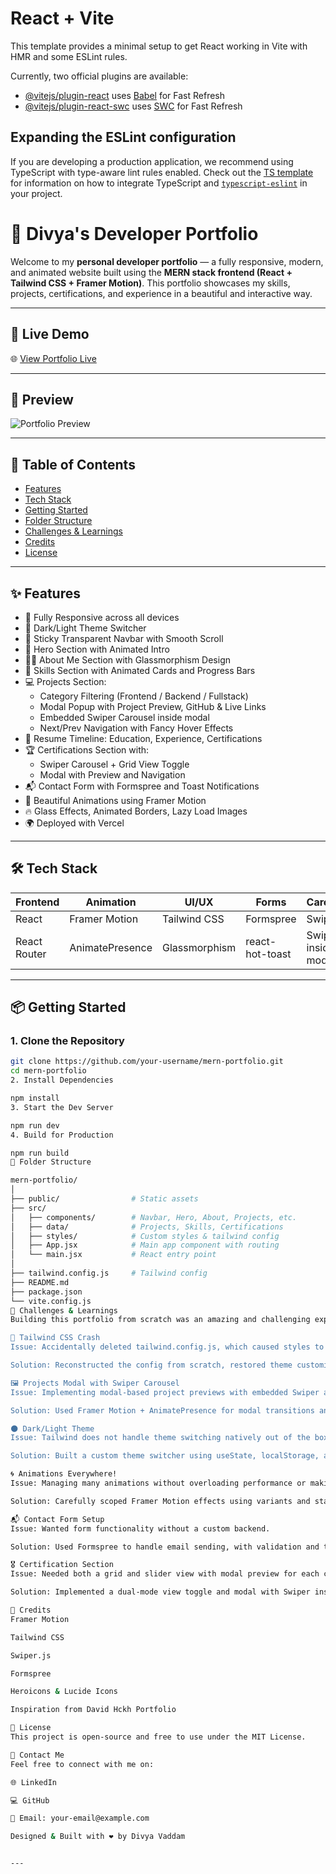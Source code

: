 # React + Vite

This template provides a minimal setup to get React working in Vite with HMR and some ESLint rules.

Currently, two official plugins are available:

- [@vitejs/plugin-react](https://github.com/vitejs/vite-plugin-react/blob/main/packages/plugin-react) uses [Babel](https://babeljs.io/) for Fast Refresh
- [@vitejs/plugin-react-swc](https://github.com/vitejs/vite-plugin-react/blob/main/packages/plugin-react-swc) uses [SWC](https://swc.rs/) for Fast Refresh

## Expanding the ESLint configuration

If you are developing a production application, we recommend using TypeScript with type-aware lint rules enabled. Check out the [TS template](https://github.com/vitejs/vite/tree/main/packages/create-vite/template-react-ts) for information on how to integrate TypeScript and [`typescript-eslint`](https://typescript-eslint.io) in your project.


# 💼 Divya's Developer Portfolio

Welcome to my **personal developer portfolio** — a fully responsive, modern, and animated website built using the **MERN stack frontend (React + Tailwind CSS + Framer Motion)**. This portfolio showcases my skills, projects, certifications, and experience in a beautiful and interactive way.

---

## 🚀 Live Demo

🌐 [View Portfolio Live](https://your-live-site-link.com)

---

## 📸 Preview

![Portfolio Preview](./preview-image.png)

---

## 📌 Table of Contents

- [Features](#-features)
- [Tech Stack](#-tech-stack)
- [Getting Started](#-getting-started)
- [Folder Structure](#-folder-structure)
- [Challenges & Learnings](#-challenges--learnings)
- [Credits](#-credits)
- [License](#-license)

---

## ✨ Features

- 📱 Fully Responsive across all devices
- 🌙 Dark/Light Theme Switcher
- 🧭 Sticky Transparent Navbar with Smooth Scroll
- 👋 Hero Section with Animated Intro
- 👩‍💼 About Me Section with Glassmorphism Design
- 🧠 Skills Section with Animated Cards and Progress Bars
- 💻 Projects Section:
  - Category Filtering (Frontend / Backend / Fullstack)
  - Modal Popup with Project Preview, GitHub & Live Links
  - Embedded Swiper Carousel inside modal
  - Next/Prev Navigation with Fancy Hover Effects
- 📜 Resume Timeline: Education, Experience, Certifications
- 🏆 Certifications Section with:
  - Swiper Carousel + Grid View Toggle
  - Modal with Preview and Navigation
- 📬 Contact Form with Formspree and Toast Notifications
- 🎨 Beautiful Animations using Framer Motion
- 🔥 Glass Effects, Animated Borders, Lazy Load Images
- 🌍 Deployed with Vercel

---

## 🛠 Tech Stack

| Frontend       | Animation       | UI/UX           | Forms           | Carousel        |
|----------------|-----------------|------------------|------------------|------------------|
| React          | Framer Motion   | Tailwind CSS     | Formspree        | Swiper.js        |
| React Router   | AnimatePresence | Glassmorphism    | react-hot-toast  | Swiper inside modal |

---

## 📦 Getting Started

### 1. Clone the Repository
```bash
git clone https://github.com/your-username/mern-portfolio.git
cd mern-portfolio
2. Install Dependencies

npm install
3. Start the Dev Server

npm run dev
4. Build for Production

npm run build
📁 Folder Structure

mern-portfolio/
│
├── public/                # Static assets
├── src/
│   ├── components/        # Navbar, Hero, About, Projects, etc.
│   ├── data/              # Projects, Skills, Certifications
│   ├── styles/            # Custom styles & tailwind config
│   ├── App.jsx            # Main app component with routing
│   └── main.jsx           # React entry point
│
├── tailwind.config.js     # Tailwind config
├── README.md
├── package.json
└── vite.config.js
🧠 Challenges & Learnings
Building this portfolio from scratch was an amazing and challenging experience. Here's a breakdown of what I faced and how I solved it:

🧩 Tailwind CSS Crash
Issue: Accidentally deleted tailwind.config.js, which caused styles to break completely.

Solution: Reconstructed the config from scratch, restored theme customizations and animations.

🖼 Projects Modal with Swiper Carousel
Issue: Implementing modal-based project previews with embedded Swiper and category filtering.

Solution: Used Framer Motion + AnimatePresence for modal transitions and Swiper for project previews, with responsive navigation and smooth animations.

🌑 Dark/Light Theme
Issue: Tailwind does not handle theme switching natively out of the box.

Solution: Built a custom theme switcher using useState, localStorage, and Tailwind's dark: class strategy.

🌀 Animations Everywhere!
Issue: Managing many animations without overloading performance or making UI jittery.

Solution: Carefully scoped Framer Motion effects using variants and staggerChildren to animate smoothly on load and scroll.

📬 Contact Form Setup
Issue: Wanted form functionality without a custom backend.

Solution: Used Formspree to handle email sending, with validation and toast notifications for feedback.

🎖 Certification Section
Issue: Needed both a grid and slider view with modal preview for each certificate.

Solution: Implemented a dual-mode view toggle and modal with Swiper inside, using fancy animations and navigation.

🙏 Credits
Framer Motion

Tailwind CSS

Swiper.js

Formspree

Heroicons & Lucide Icons

Inspiration from David Hckh Portfolio

📝 License
This project is open-source and free to use under the MIT License.

💬 Contact Me
Feel free to connect with me on:

🌐 LinkedIn

💻 GitHub

📧 Email: your-email@example.com

Designed & Built with ❤️ by Divya Vaddam


---









